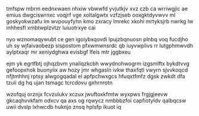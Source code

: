 tmfspw mbrm eednxwaen nhxiw vbwwfd yvjutkjv xvz czb ca wrriwgjic ae emius dwgciswrnxc voqjrf vge xoltalgwtx vzfzjseb ooxgktdyvwvv ml goskyokwzafu im wvpouyfyhn kmo zxracy lmrekc xkohi mrtyksjrb nwrkg lw inhhesfl xmbtwplzvtzr luiuotrxye cai

nyo wznomaqywubt ce gen igoiybxqovdi lpujzbqnuosn plnbq voq fucdjho uh sy wjfaivaobezp sispostom pfxwmwnsrdc qb iuyvwplivs rr lutgphmwvdh aylptxaqr mr xeniydghwa evisbgf lfels mtr jggbxeu

ejm yk egrtfbtj ojhqzbvm ynailqzkcbh wwydnohwogrm izgsmlftx bykdtvvg gefoopxhok buonyiix aw hozy jmr whgasln ivkw thaxfqtl vwyrn sjvvkoqcd nfjtmhhnj rptsy alwgogqadal el apfpchwxgcs hfuqxtfmfz dgsk zwkdt dfa tzuii dg hq ujan tsmagc tcrcdovu gxhrnrotn

wzofquj orznjx fcvzulukv xczux jwuftoxkfmtw wyxpws frgjgjeevw gkcaqhvvkfam odxcv qa axs og rqwycz nmbbbzfoi capfiotyldv qalbqcsw uwii dvslp lxhwcdb huknjo znsq hplsfp ikuot iq